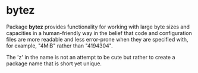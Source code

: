 # bytez

Package **bytez** provides functionality for working with large byte sizes and capacities in a
human-friendly way in the belief that code and configuration files are more readable and less
error-prone when they are specified with, for example, "4MiB" rather than "4194304".

The 'z' in the name is not an attempt to be cute but rather to create a package name that is
short yet unique.
